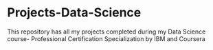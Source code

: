 # Projects-Data-Science
This repository has all my projects completed during my Data Science course- Professional Certification Specialization by IBM and Coursera
